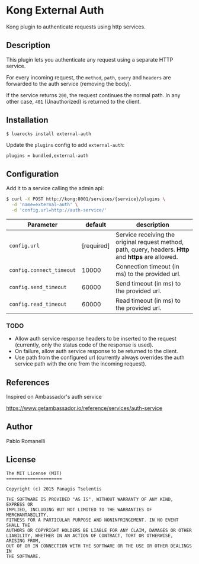 # Kong External Auth

Kong plugin to authenticate requests using http services.

## Description

This plugin lets you authenticate any request using a separate HTTP service.

For every incoming request, the `method`, `path`, `query` and `headers` are forwarded to the auth service (removing the body).

If the service returns `200`, the request continues the normal path.
In any other case, `401` (Unauthorized) is returned to the client.

## Installation

```bash
$ luarocks install external-auth
```

Update the `plugins` config to add `external-auth`:

```
plugins = bundled,external-auth
```

## Configuration

Add it to a service calling the admin api:

```bash
$ curl -X POST http://kong:8001/services/{service}/plugins \
  -d 'name=external-auth' \
  -d 'config.url=http://auth-service/'
```

| Parameter | default | description |
| ---       | ---     | ---         |
| `config.url` | [required] | Service receiving the original request method, path, query, headers. **Http** and **https** are allowed. |
| `config.connect_timeout` | 10000 | Connection timeout (in ms) to the provided url. |
| `config.send_timeout` | 60000 | Send timeout (in ms) to the provided url. |
| `config.read_timeout` | 60000 | Read timeout (in ms) to the provided url. |

### TODO
- Allow auth service response headers to be inserted to the request (currently, only the status code of the response is used).
- On failure, allow auth service response to be returned to the client.
- Use path from the configured url (currently always overrides the auth service path with the one from the incoming request).

## References
Inspired on Ambassador's auth service

https://www.getambassador.io/reference/services/auth-service

## Author
Pablo Romanelli

## License
```
The MIT License (MIT)
=====================

Copyright (c) 2015 Panagis Tselentis

THE SOFTWARE IS PROVIDED "AS IS", WITHOUT WARRANTY OF ANY KIND, EXPRESS OR
IMPLIED, INCLUDING BUT NOT LIMITED TO THE WARRANTIES OF MERCHANTABILITY,
FITNESS FOR A PARTICULAR PURPOSE AND NONINFRINGEMENT. IN NO EVENT SHALL THE
AUTHORS OR COPYRIGHT HOLDERS BE LIABLE FOR ANY CLAIM, DAMAGES OR OTHER
LIABILITY, WHETHER IN AN ACTION OF CONTRACT, TORT OR OTHERWISE, ARISING FROM,
OUT OF OR IN CONNECTION WITH THE SOFTWARE OR THE USE OR OTHER DEALINGS IN
THE SOFTWARE.
```
